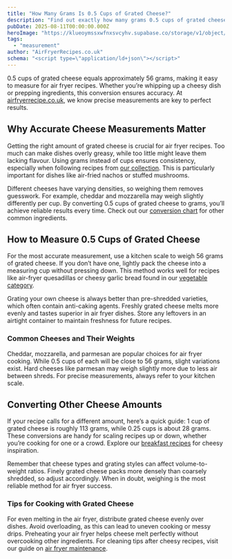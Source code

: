 ```yaml
---
title: "How Many Grams Is 0.5 Cups of Grated Cheese?"
description: "Find out exactly how many grams 0.5 cups of grated cheese is for perfect air fryer recipes every time. Get conversions, tips, and more."
pubDate: 2025-08-11T00:00:00.000Z
heroImage: "https://klueoymssxwfnxsvcyhv.supabase.co/storage/v1/object/public/md/how-many-grams-is-0-5-cups-of-grated-cheese-64b4c788.webp"
tags:
  - "measurement"
author: "AirFryerRecipes.co.uk"
schema: "<script type=\"application/ld+json\"></script>"
---
```


<p>0.5 cups of grated cheese equals approximately 56 grams, making it easy to measure for air fryer recipes. Whether you’re whipping up a cheesy dish or prepping ingredients, this conversion ensures accuracy. At <a href=https://www.airfryerrecipe.co.uk/>airfryerrecipe.co.uk</a>, we know precise measurements are key to perfect results.</p>

<h2>Why Accurate Cheese Measurements Matter</h2>
<p>Getting the right amount of grated cheese is crucial for air fryer recipes. Too much can make dishes overly greasy, while too little might leave them lacking flavour. Using grams instead of cups ensures consistency, especially when following recipes from <a href=https://www.airfryerrecipe.co.uk/recipes>our collection</a>. This is particularly important for dishes like air-fried nachos or stuffed mushrooms.</p>
<p>Different cheeses have varying densities, so weighing them removes guesswork. For example, cheddar and mozzarella may weigh slightly differently per cup. By converting 0.5 cups of grated cheese to grams, you’ll achieve reliable results every time. Check out our <a href=https://www.airfryerrecipe.co.uk/air-fryer-conversion-chart>conversion chart</a> for other common ingredients.</p>

<h2>How to Measure 0.5 Cups of Grated Cheese</h2>
<p>For the most accurate measurement, use a kitchen scale to weigh 56 grams of grated cheese. If you don’t have one, lightly pack the cheese into a measuring cup without pressing down. This method works well for recipes like air-fryer quesadillas or cheesy garlic bread found in our <a href=https://www.airfryerrecipe.co.uk/recipe-category/vegetables>vegetable category</a>.</p>
<p>Grating your own cheese is always better than pre-shredded varieties, which often contain anti-caking agents. Freshly grated cheese melts more evenly and tastes superior in air fryer dishes. Store any leftovers in an airtight container to maintain freshness for future recipes.</p>

<h3>Common Cheeses and Their Weights</h3>
<p>Cheddar, mozzarella, and parmesan are popular choices for air fryer cooking. While 0.5 cups of each will be close to 56 grams, slight variations exist. Hard cheeses like parmesan may weigh slightly more due to less air between shreds. For precise measurements, always refer to your kitchen scale.</p>

<h2>Converting Other Cheese Amounts</h2>
<p>If your recipe calls for a different amount, here’s a quick guide: 1 cup of grated cheese is roughly 113 grams, while 0.25 cups is about 28 grams. These conversions are handy for scaling recipes up or down, whether you’re cooking for one or a crowd. Explore our <a href=https://www.airfryerrecipe.co.uk/recipe-category/breakfast>breakfast recipes</a> for cheesy inspiration.</p>
<p>Remember that cheese types and grating styles can affect volume-to-weight ratios. Finely grated cheese packs more densely than coarsely shredded, so adjust accordingly. When in doubt, weighing is the most reliable method for air fryer success.</p>

<h3>Tips for Cooking with Grated Cheese</h3>
<p>For even melting in the air fryer, distribute grated cheese evenly over dishes. Avoid overloading, as this can lead to uneven cooking or messy drips. Preheating your air fryer helps cheese melt perfectly without overcooking other ingredients. For cleaning tips after cheesy recipes, visit our guide on <a href=https://www.airfryerrecipe.co.uk/air-fryer-cleaner>air fryer maintenance</a>.</p>